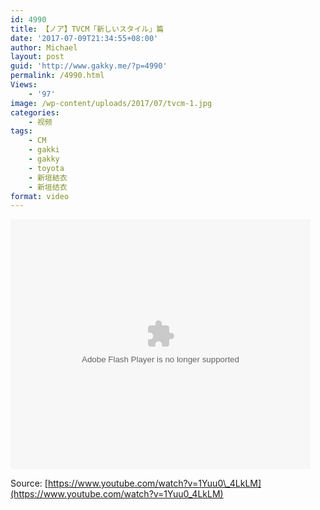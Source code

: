 ```yaml
---
id: 4990
title: 【ノア】TVCM「新しいスタイル」篇
date: '2017-07-09T21:34:55+08:00'
author: Michael
layout: post
guid: 'http://www.gakky.me/?p=4990'
permalink: /4990.html
Views:
    - '97'
image: /wp-content/uploads/2017/07/tvcm-1.jpg
categories:
    - 视频
tags:
    - CM
    - gakki
    - gakky
    - toyota
    - 新垣結衣
    - 新垣结衣
format: video
---
```


<embed align="middle" height="400" src="http://player.youku.com/player.php/sid/XMjg3OTgyNjMyOA==/v.swf" type="application/x-shockwave-flash" width="480"></embed>

Source: [https://www.youtube.com/watch?v=1Yuu0\_4LkLM](https://www.youtube.com/watch?v=1Yuu0_4LkLM)
